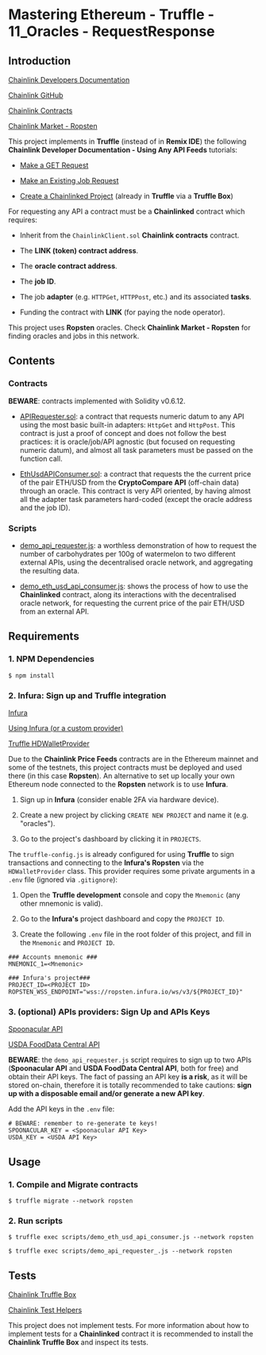 # Mastering Ethereum - Truffle - 11_Oracles - RequestResponse

## Introduction

[Chainlink Developers Documentation](https://docs.chain.link/docs)

[Chainlink GitHub](https://github.com/smartcontractkit/chainlink)

[Chainlink Contracts](https://www.npmjs.com/package/@chainlink/contracts)

[Chainlink Market - Ropsten](https://market.link/search/jobs?search=ropsten)

This project implements in **Truffle** (instead of in **Remix IDE**) the following **Chainlink Developer Documentation - Using Any API Feeds** tutorials:

- [Make a GET Request](https://docs.chain.link/docs/make-a-http-get-request)

- [Make an Existing Job Request](https://docs.chain.link/docs/existing-job-request)

- [Create a Chainlinked Project](https://docs.chain.link/docs/create-a-chainlinked-project) (already in **Truffle** via a **Truffle Box**)

For requesting any API a contract must be a **Chainlinked** contract which requires:

- Inherit from the `ChainlinkClient.sol` **Chainlink contracts** contract.

- The **LINK (token) contract address**.

- The **oracle contract address**.

- The **job ID**.

- The job **adapter** (e.g. `HTTPGet`, `HTTPPost`, etc.) and its associated **tasks**.

- Funding the contract with **LINK** (for paying the node operator).

This project uses **Ropsten** oracles. Check **Chainlink Market - Ropsten** for finding oracles and jobs in this network.

## Contents

### Contracts

**BEWARE**: contracts implemented with Solidity v0.6.12.

- [APIRequester.sol](contracts/APIRequester.sol): a contract that requests numeric datum to any API using the most basic built-in adapters: `HttpGet` and `HttpPost`. This contract is just a proof of concept and does not follow the best practices: it is oracle/job/API agnostic (but focused on requesting numeric datum), and almost all task parameters must be passed on the function call.

- [EthUsdAPIConsumer.sol](contracts/EthUsdAPIConsumer.sol): a contract that requests the the current price of the pair ETH/USD from the **CryptoCompare API** (off-chain data) through an oracle. This contract is very API oriented, by having almost all the adapter task parameters hard-coded (except the oracle address and the job ID).

### Scripts

- [demo_api_requester.js](scripts/demo_api_requester.js): a worthless demonstration of how to request the number of carbohydrates per 100g of watermelon to two different external APIs, using the decentralised oracle network, and aggregating the resulting data.

- [demo_eth_usd_api_consumer.js](scripts/demo_eth_usd_api_consumer.js): shows the process of how to use the **Chainlinked** contract, along its interactions with the decentralised oracle network, for requesting the current price of the pair ETH/USD from an external API.

## Requirements

### 1. NPM Dependencies

```shell
$ npm install
```

### 2. Infura: Sign up and Truffle integration

[Infura](https://infura.io/)

[Using Infura (or a custom provider)](https://www.trufflesuite.com/tutorials/using-infura-custom-provider)

[Truffle HDWalletProvider](https://github.com/trufflesuite/truffle/tree/develop/packages/hdwallet-provider)

Due to the **Chainlink Price Feeds** contracts are in the Ethereum mainnet and some of the testnets, this project contracts must be deployed and used there (in this case **Ropsten**). An alternative to set up locally your own Ethereum node connected to the **Ropsten** network is to use **Infura**.

1. Sign up in **Infura** (consider enable 2FA via hardware device).

2. Create a new project by clicking `CREATE NEW PROJECT` and name it (e.g. "oracles").

3. Go to the project's dashboard by clicking it in `PROJECTS`.

The `truffle-config.js` is already configured for using **Truffle** to sign transactions and connecting to the **Infura's Ropsten** via the `HDWalletProvider` class. This provider requires some private arguments in a `.env` file (ignored via `.gitignore`):

1. Open the **Truffle development** console and copy the `Mnemonic` (any other mnemonic is valid).

2. Go to the **Infura's** project dashboard and copy the `PROJECT ID`.

3. Create the following `.env` file in the root folder of this project, and fill in the `Mnemonic` and `PROJECT ID`.

```shell
### Accounts mnemonic ###
MNEMONIC_1=<Mnemonic>

### Infura's project###
PROJECT_ID=<PROJECT ID>
ROPSTEN_WSS_ENDPOINT="wss://ropsten.infura.io/ws/v3/${PROJECT_ID}"
```

### 3. (optional) APIs providers: Sign Up and APIs Keys

[Spoonacular API](https://spoonacular.com/food-api)

[USDA FoodData Central API](https://fdc.nal.usda.gov/api-guide.html)

**BEWARE**: the `demo_api_requester.js` script requires to sign up to two APIs (**Spoonacular API** and **USDA FoodData Central API**, both for free) and obtain their API keys. The fact of passing an API key **is a risk**, as it will be stored on-chain, therefore it is totally recommended to take cautions: **sign up with a disposable email and/or generate a new API key**.

Add the API keys in the `.env` file:

```shell
# BEWARE: remember to re-generate te keys!
SPOONACULAR_KEY = <Spoonacular API Key>
USDA_KEY = <USDA API Key>
```

## Usage

### 1. Compile and Migrate contracts

```shell
$ truffle migrate --network ropsten
```

### 2. Run scripts

```shell
$ truffle exec scripts/demo_eth_usd_api_consumer.js --network ropsten
```

```shell
$ truffle exec scripts/demo_api_requester_.js --network ropsten
```

## Tests

[Chainlink Truffle Box](https://github.com/smartcontractkit/box)

[Chainlink Test Helpers](https://www.npmjs.com/package/@chainlink/test-helpers)

This project does not implement tests. For more information about how to implement tests for a **Chainlinked** contract it is recommended to install the **Chainlink Truffle Box** and inspect its tests.
